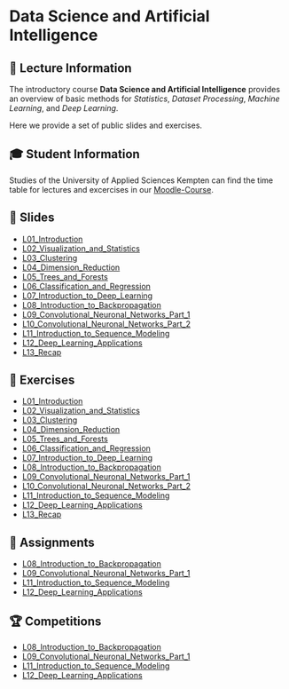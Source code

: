 # Data Science and Artificial Intelligence

## 🦄 Lecture Information
The introductory course __Data Science and Artificial Intelligence__ provides an overview of basic methods for *Statistics*, *Dataset Processing*, *Machine Learning*, and *Deep Learning*. 

Here we provide a set of public slides and exercises.

## 🎓 Student Information
Studies of the University of Applied Sciences Kempten can find the time table for lectures and excercises in our [Moodle-Course](https://moodle.hs-kempten.de/course/view.php?id=155).

## 📃 Slides
- <a href="https://github.com/lnxdxC/DSAI/tree/main/L01_Introduction" target="_blank">L01_Introduction</a>
- <a href="https://github.com/lnxdxC/DSAI/tree/main/L02_Visualization_and_Statistics" target="_blank">L02_Visualization_and_Statistics</a>
- <a href="https://github.com/lnxdxC/DSAI/tree/main/L03_Clustering" target="_blank">L03_Clustering</a>
- <a href="https://github.com/lnxdxC/DSAI/tree/main/L04_Dimension_Reduction" target="_blank">L04_Dimension_Reduction</a>
- <a href="https://github.com/lnxdxC/DSAI/tree/main/L05_Trees_and_Forests" target="_blank">L05_Trees_and_Forests</a>
- <a href="https://github.com/lnxdxC/DSAI/tree/main/L06_Classification_and_Regression" target="_blank">L06_Classification_and_Regression</a>
- <a href="https://github.com/lnxdxC/DSAI/blob/main/L07_Introduction_to_Deep_Learning/L07_Introduction_to_Deep_Learning.pdf" target="_blank">L07_Introduction_to_Deep_Learning</a>
- <a href="https://github.com/lnxdxC/DSAI/tree/main/L08_Introduction_to_Backpropagation" target="_blank">L08_Introduction_to_Backpropagation</a>
- <a href="https://github.com/lnxdxC/DSAI/blob/main/L09_Convolutional_Neuronal_Networks_Part_1/L09_Convolutional_Neural_Networks_Part_1.pdf" target="_blank">L09_Convolutional_Neuronal_Networks_Part_1</a>
- <a href="https://github.com/lnxdxC/DSAI/tree/main/L10_Convolutional_Neuronal_Networks_Part_2" target="_blank">L10_Convolutional_Neuronal_Networks_Part_2</a>
- <a href="https://github.com/lnxdxC/DSAI/blob/main/L11_Introduction_to_Sequence_Modeling/L11_Introduction_to_Sequence_Modeling.pdf" target="_blank">L11_Introduction_to_Sequence_Modeling</a>
- <a href="https://github.com/lnxdxC/DSAI/tree/main/L12_Deep_Learning_Applications" target="_blank">L12_Deep_Learning_Applications</a>
- <a href="https://github.com/lnxdxC/DSAI/tree/main/L13_Recap" target="_blank">L13_Recap</a>

## 📓 Exercises
- <a href="https://github.com/lnxdxC/DSAI/tree/main/L01_Introduction" target="_blank">L01_Introduction</a>
- <a href="https://github.com/lnxdxC/DSAI/tree/main/L02_Visualization_and_Statistics" target="_blank">L02_Visualization_and_Statistics</a>
- <a href="https://github.com/lnxdxC/DSAI/tree/main/L03_Clustering" target="_blank">L03_Clustering</a>
- <a href="https://github.com/lnxdxC/DSAI/tree/main/L04_Dimension_Reduction" target="_blank">L04_Dimension_Reduction</a>
- <a href="https://github.com/lnxdxC/DSAI/tree/main/L05_Trees_and_Forests" target="_blank">L05_Trees_and_Forests</a>
- <a href="https://github.com/lnxdxC/DSAI/tree/main/L06_Classification_and_Regression" target="_blank">L06_Classification_and_Regression</a>
- <a href="https://github.com/lnxdxC/DSAI/blob/main/L07_Introduction_to_Deep_Learning" target="_blank">L07_Introduction_to_Deep_Learning</a>
- <a href="https://github.com/lnxdxC/DSAI/tree/main/L08_Introduction_to_Backpropagation" target="_blank">L08_Introduction_to_Backpropagation</a>
- <a href="https://github.com/lnxdxC/DSAI/blob/main/L09_Convolutional_Neuronal_Networks_Part_1" target="_blank">L09_Convolutional_Neuronal_Networks_Part_1</a>
- <a href="https://github.com/lnxdxC/DSAI/tree/main/L10_Convolutional_Neuronal_Networks_Part_2" target="_blank">L10_Convolutional_Neuronal_Networks_Part_2</a>
- <a href="https://github.com/lnxdxC/DSAI/blob/main/L11_Introduction_to_Sequence_Modeling" target="_blank">L11_Introduction_to_Sequence_Modeling</a>
- <a href="https://github.com/lnxdxC/DSAI/tree/main/L12_Deep_Learning_Applications" target="_blank">L12_Deep_Learning_Applications</a>
- <a href="https://github.com/lnxdxC/DSAI/tree/main/L13_Recap" target="_blank">L13_Recap</a>


## 📝 Assignments
- <a href="https://github.com/lnxdxC/DSAI/tree/main/L08_Introduction_to_Backpropagation" target="_blank">L08_Introduction_to_Backpropagation</a>
- <a href="https://github.com/lnxdxC/DSAI/blob/main/L09_Convolutional_Neuronal_Networks_Part_1" target="_blank">L09_Convolutional_Neuronal_Networks_Part_1</a>
- <a href="https://github.com/lnxdxC/DSAI/blob/main/L11_Introduction_to_Sequence_Modeling" target="_blank">L11_Introduction_to_Sequence_Modeling</a>
- <a href="https://github.com/lnxdxC/DSAI/tree/main/L12_Deep_Learning_Applications" target="_blank">L12_Deep_Learning_Applications</a>

## 🏆 Competitions
- <a href="https://github.com/lnxdxC/DSAI/tree/main/L08_Introduction_to_Backpropagation" target="_blank">L08_Introduction_to_Backpropagation</a>
- <a href="https://github.com/lnxdxC/DSAI/blob/main/L09_Convolutional_Neuronal_Networks_Part_1" target="_blank">L09_Convolutional_Neuronal_Networks_Part_1</a>
- <a href="https://github.com/lnxdxC/DSAI/blob/main/L11_Introduction_to_Sequence_Modeling" target="_blank">L11_Introduction_to_Sequence_Modeling</a>
- <a href="https://github.com/lnxdxC/DSAI/tree/main/L12_Deep_Learning_Applications" target="_blank">L12_Deep_Learning_Applications</a>
